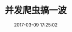 ---
title: 并发爬虫搞一波
date: 2017-03-09 17:25:02
permalink: /pages/ca8cc0/
categories:
  - python
  - 爬虫
tags:
  - Python
  - 爬虫
---